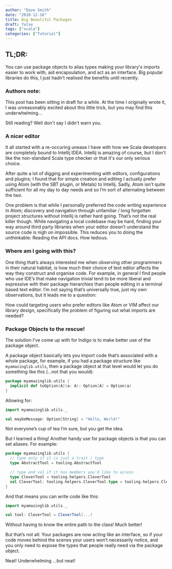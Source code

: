 ```yaml
---
author: "Dave Smith"
date: "2018-12-16"
title: Big Beautiful Packages
draft: false
tags: ["scala"]
categories: ["Tutorial"]
---
```


## TL;DR:

You can use package objects to alias types making your library's imports easier to work with, aid encapsulation, and act as an interface. Big popular libraries do this, I just hadn’t realised the benefits until recently.

### Authors note:

This post has been sitting in draft for a while. At the time I originally wrote it, I was unreasonably excited about this little trick, but you may find this underwhelming...

Still reading? Well don't say I didn't warn you.

### A nicer editor

It all started with a re-occuring unease I have with how we Scala developers are completely bound to Intellij IDEA. Intellij is amazing of course, but I don't like the non-standard Scala type checker or that it's our only serious choice.

After quite a lot of digging and experimenting with editors, configurations and plugins; I found that for simple creation and editing I actually prefer using Atom (with the SBT plugin, or Metals) to Intellij. Sadly, Atom isn't quite sufficient for all my day to day needs and so I’m sort of alternating between the two.

One problem is that while I personally preferred the code writing experience in Atom; discovery and navigation through unfamiliar / long forgotten project structures without Intellij is rather hard going. That’s not the real killer though. While navigating a local codebase may be hard, finding your way around third party libraries when your editor doesn’t understand the source code is nigh on impossible. This reduces you to doing the unthinkable: Reading the API docs. How tedious.

### Where am I going with this?

One thing that’s always interested me when observing other programmers in their natural habitat, is how much their choice of text editor affects the way they construct and organise code. For example, in general I find people who use IDE’s that make navigation trivial tend to be more liberal and expressive with their package hierarchies than people editing in a terminal based text editor. I’m not saying that’s universally true, just my own observations, but it leads me to a question:

How could targeting users who prefer editors like Atom or VIM affect our library design, specifically the problem of figuring out what imports are needed?

### Package Objects to the rescue!

The solution I’ve come up with for Indigo is to make better use of the package object.

A package object basically lets you import code that’s associated with a whole package, for example, if you had a package structure like `myamazinglib.utils`, then a package object at that level would let you do something like this (...not that you would):

```scala
package myamazinglib.utils {
  implicit def toOption[A](a: A): Option[A] = Option(a)
}
```

Allowing for:

```scala
import myamazinglib.utils._

val maybeMessage: Option[String] = "Hello, World!"
```

Not everyone’s cup of tea I’m sure, but you get the idea.

But I learned a thing! Another handy use for package objects is that you can set aliases. For example:

```scala
package myamazinglib.utils {
  // type only if it is just a trait / type
  type AbstractTool = tooling.AbstractTool

  // type and val if it has members you’d like to access
  type CleverTool = tooling.helpers.CleverTool
  val CleverTool: tooling.helpers.CleverTool.type = tooling.helpers.CleverTool
}
```

And that means you can write code like this:

```scala
import myamazinglib.utils._

val tool: CleverTool = CleverTool(...)
```

Without having to know the entire path to the class! Much better!

But that’s not all: Your packages are now acting like an interface, so if your code moves behind the scenes your users won’t necessarily notice, and you only need to expose the types that people really need via the package object.

Neat! Underwhelming ...but neat!
